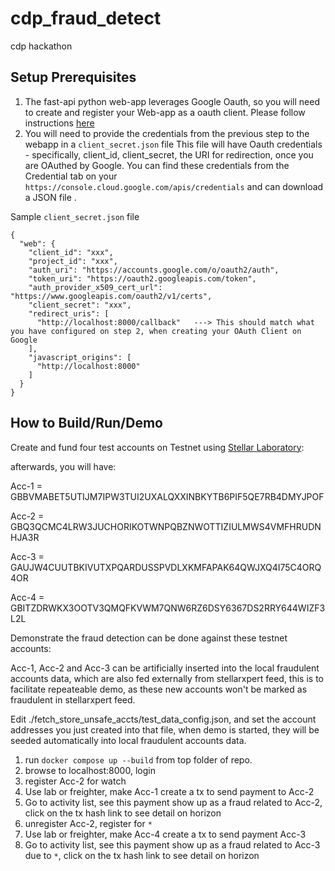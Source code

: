 # cdp_fraud_detect
cdp hackathon

## Setup Prerequisites
1. The fast-api python web-app leverages Google Oauth, so you will need to create and register your Web-app as a oauth client. Please follow instructions [here](https://www.youtube.com/shorts/WABhO9KsOpU)
2. You will need to provide the credentials from the previous step to the webapp in a `client_secret.json` file
This file will have Oauth credentials - specifically, client_id, client_secret, the URI for redirection, once you are OAuthed by Google. You can find these credentials from the Credential tab on your `https://console.cloud.google.com/apis/credentials` and can download a JSON file .

Sample `client_secret.json` file

```commandline
{
  "web": {
    "client_id": "xxx",
    "project_id": "xxx",
    "auth_uri": "https://accounts.google.com/o/oauth2/auth",
    "token_uri": "https://oauth2.googleapis.com/token",
    "auth_provider_x509_cert_url": "https://www.googleapis.com/oauth2/v1/certs",
    "client_secret": "xxx",
    "redirect_uris": [
      "http://localhost:8000/callback"   ---> This should match what you have configured on step 2, when creating your OAuth Client on Google
    ],
    "javascript_origins": [
      "http://localhost:8000"
    ]
  }
}
```

## How to Build/Run/Demo

Create and fund four test accounts on Testnet using [Stellar Laboratory](https://lab.stellar.org/account/create?$=network$id=testnet&label=Testnet&horizonUrl=https:////horizon-testnet.stellar.org&rpcUrl=https:////soroban-testnet.stellar.org&passphrase=Test%20SDF%20Network%20/;%20September%202015;&endpoints$params$order=desc&limit=200;;&transaction$build$operations@$operation_type=&params@;;):

afterwards, you will have:

Acc-1 = GBBVMABET5UTIJM7IPW3TUI2UXALQXXINBKYTB6PIF5QE7RB4DMYJPOF

Acc-2 = GBQ3QCMC4LRW3JUCHORIKOTWNPQBZNWOTTIZIULMWS4VMFHRUDNHJA3R

Acc-3 = GAUJW4CUUTBKIVUTXPQARDUSSPVDLXKMFAPAK64QWJXQ4I75C4ORQ4OR

Acc-4 = GBITZDRWKX3OOTV3QMQFKVWM7QNW6RZ6DSY6367DS2RRY644WIZF3L2L
 
Demonstrate the fraud detection can be done against these testnet accounts:

Acc-1, Acc-2 and Acc-3 can be artificially inserted into the local fraudulent accounts data, which are also fed externally from stellarxpert feed, this is to facilitate repeateable demo, as these new accounts won't be marked as fraudulent in stellarxpert feed.

Edit ./fetch_store_unsafe_accts/test_data_config.json, and set the account addresses you just created into that file, when demo is started, they will be seeded automatically into local fraudulent accounts data. 

1. run `docker compose up --build` from top folder of repo.
2. browse to localhost:8000, login
3. register Acc-2 for watch
4. Use lab or freighter, make Acc-1 create a tx to send payment to Acc-2
5. Go to activity list, see this payment show up as a fraud related to Acc-2, click on the tx hash link to see detail on horizon
6. unregister Acc-2, register for `*`
7. Use lab or freighter, make Acc-4 create a tx to send payment Acc-3
8. Go to activity list, see this payment show up as a fraud related to Acc-3 due to `*`, click on the tx hash link to see detail on horizon